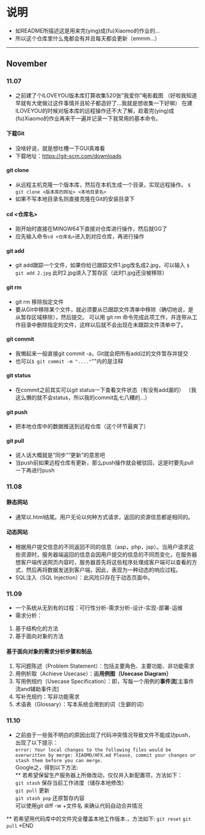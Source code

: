 # 说明
* 如README所描述这是用来完(ying)成(fu)Xiaomo的作业的...
* 所以这个仓库里什么鬼都会有并且每天都会更新（emmm...）
---
## November
### 11.07
* 之前建了个ILOVEYOU版本库打算收集520张“我爱你”电影截图
（好啦我知道早就有大佬做过这件事情并且轮子都造好了...我就是想收集一下好嘛）
在建ILOVEYOU的时候对版本库的远程操作还不大了解，趁着完(ying)成(fu)Xiaomo的作业再来干一遍并记录一下我常用的基本命令。
#### 下载Git
* 没啥好说，就是想吐槽一下GUI真难看
* 下载地址：https://git-scm.com/downloads
#### git clone
* 从远程主机克隆一个版本库，然后在本机生成一个目录，实现远程操作。
` $ git clone <版本库的网址> <本地目录名> `
* 如果不写本地目录名则直接克隆在Git的安装目录下
#### cd <仓库名>
* 刚开始时直接在MINGW64下直接对仓库进行操作，然后就GG了
* 应先输入命令`cd <仓库名>`进入到对应仓库，再进行操作
#### git add
* git add跟踪一个文件，如果你给已跟踪文件1.jpg改名成2.jpg，可以输入
` $ git add 2.jpg `
此时2.jpg进入了暂存区（此时1.jpg还没被移除）
#### git rm
* git rm 移除指定文件
* 要从Git中移除某个文件，就必须要从已跟踪文件清单中移除（确切地说，是从暂存区域移除），然后提交。 可以用 git rm 命令完成此项工作，并连带从工作目录中删除指定的文件，这样以后就不会出现在未跟踪文件清单中了。
#### git commit
* 我懒起来一般直接git commit -a，Git就会把所有add过的文件暂存并提交
* 也可以` $ git commit -m "...." `""内的是注释
#### git status
* 在commit之前其实可以git status一下查看文件状态（有没有add漏的）
（我这么懒的就不会status，所以我的commit乱七八糟的...）
#### git push
* 把本地仓库中的数据推送到远程仓库（这个环节最爽了）
#### git pull
* 说人话大概就是“同步”“更新”的意思吧
* 当push前如果远程仓库有更新，那么push操作就会被驳回，这是时要先pull一下再进行push
### 11.08
#### 静态网站
* 通常以.html结尾。用户无论以何种方式请求，返回的资源信息都是相同的。
#### 动态网站
* 根据用户提交信息的不同返回不同的信息（asp，php，jsp）。当用户请求这些资源时，服务器端返回的信息会因用户提交的信息的不同而变化，在服务器想客户端传送网页内容时，服务器首先将这些程序处理成客户端可以查看的方式，然后再将数据发送到客户端，因此，表现为一种动态的响应过程。
* SQL注入（SQL Injection）：此风险只存在于动态页面中。
### 11.09
* 一个系统从无到有的过程：可行性分析-需求分析-设计-实现-部署-运维
* 需求分析：
1. 基于结构化的方法
2. 基于面向对象的方法
#### 基于面向对象的需求分析步骤和制品
1. 写问题陈述（Problem Statement）：包括主要角色、主要功能、非功能需求
2. 用例析取（Achieve Usecase）：画**用例图（Usecase Diagram）**
3. 写用例规约（Usecase Specification）：即，写每一个用例的**事件流**[主事件流and辅助事件流]
4. 写补充规约：写非功能需求
5. 术语表（Glossary）：写本系统会用到的词（生僻的词）
### 11.10
* 之前由于一些我不明白的原因出现了代码冲突情况导致文件不能成功push，出现了以下提示：  
` error: Your local changes to the following files would be overwritten by merge:
        XIAOMO/HFX.md
Please, commit your changes or stash them before you can merge. `  
Google之，得到以下方法:  
** 若希望保留生产服务器上所做改动，仅仅并入新配置项，方法如下：  
` git stash ` 保存当前工作进度（储存本地修改）  
` git pull ` 更新  
` git stash pop ` 还原暂存内容  
可以使用git diff -w +文件名 来确认代码自动合并情况

** 若希望用代码库中的文件完全覆盖本地工作版本.，方法如下:
` git reset `
` git pull `
*END
